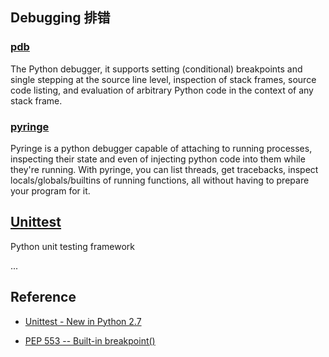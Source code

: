 Debugging 排错
--


### [pdb](https://docs.python.org/3/library/pdb.html)

The Python debugger, it supports setting (conditional) breakpoints and single stepping at the source line level, inspection of stack frames, source code listing, and evaluation of arbitrary Python code in the context of any stack frame.


### [pyringe](https://github.com/google/pyringe)

Pyringe is a python debugger capable of attaching to running processes, inspecting their state and even of injecting python code into them while they're running. With pyringe, you can list threads, get tracebacks, inspect locals/globals/builtins of running functions, all without having to prepare your program for it.





[Unittest](https://docs.python.org/2/library/unittest.html)
---

Python unit testing framework

...



## Reference

* [Unittest - New in Python 2.7](https://docs.python.org/2/whatsnew/2.7.html#updated-module-unittest)

* [PEP 553 -- Built-in breakpoint()](https://www.python.org/dev/peps/pep-0553/)